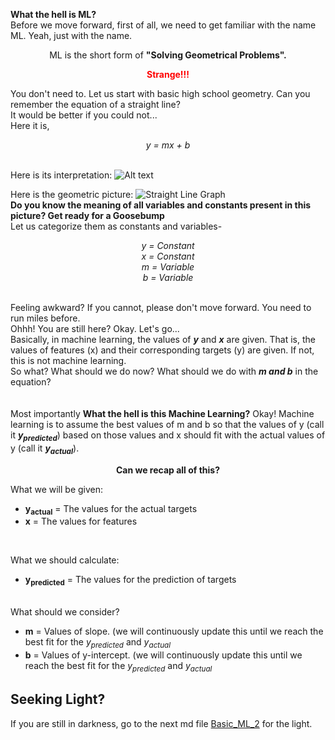**What the hell is ML?**<br>
Before we move forward, first of all, we need to get familiar with the name ML. Yeah, just with the name. 
<br>
<p align='center'>ML is the short form of <b>"Solving Geometrical Problems".</p></b>

<b><font color='red'><p align='center'>Strange!!!</p></font></b>
  
You don't need to.
Let us start with basic high school geometry.
Can you remember the equation of a straight line? 
<br>
It would be better if you could not...
<br>
Here it is,
<i><p align='center'>y = mx + b</p></i>
<br>
Here is its interpretation:
![Alt text](https://github.com/Nasim-Ahmed71/Deep-Learning-Easy-Learn/blob/main/Introduction%20to%20ML/Images/Straight_line.png?raw=true)

Here is the geometric picture:
![Straight Line Graph](https://github.com/Nasim-Ahmed71/Deep-Learning-Easy-Learn/blob/main/Introduction%20to%20ML/Images/Straight_line1.png?raw=true)
<br>
<b>Do you know the meaning of all variables and constants present in this picture? Get ready for a Goosebump</b>
<br>
Let us categorize them as constants and variables-
<p align='center'><i>y = Constant</i><br>
<i>x = Constant</i><br>
<i>m = Variable</i><br>
<i>b = Variable</i><br></p>
<br>
Feeling awkward? If you cannot, please don't move forward. You need to run miles before.
<br>Ohhh! You are still here? Okay. Let's go...<br>
Basically, in machine learning, the values of <b><i>y</i></b> and <b><i>x</i></b> are given. That is, the values of features (x) and their corresponding targets (y) are given. If not, this is not machine learning.
<br>
So what? What should we do now? What should we do with <b><i>m and b</i></b> in the equation?<br>
<br>
<br>Most importantly <b>What the hell is this Machine Learning?</b>
Okay! Machine learning is to assume the best values of m and b so that the values of y (call it <b><i>y<sub>predicted</sub></i></b>) based on those values and x should fit with the actual values of y (call it <b><i>y<sub>actual</sub></i></b>).

<b><p align='center'>Can we recap all of this?</p></b>
What we will be given:
<br>
<ul>
  <li>
    <b>y<sub>actual</sub></b> = The values for the actual targets
  </li>
  <li>
    <b>x</b> = The values for features
  </li>
</ul>
<br>

What we should calculate:
<br>
<ul>
  <li>
    <b>y<sub>predicted</sub></b> = The values for the prediction of targets
  </li>
</ul>

<br>
What should we consider?
<ul>
  <li>
    <b>m</b> = Values of slope. (we will continuously update this until we reach the best fit for the <i>y<sub>predicted</sub></i> and <i>y<sub>actual</sub></i>
  </li>
  <li>
    <b>b</b> = Values of y-intercept. (we will continuously update this until we reach the best fit for the <i>y<sub>predicted</sub></i> and <i>y<sub>actual</sub></i>
  
  </li>
</ul>

## Seeking Light?

If you are still in darkness, go to the next md file [Basic_ML_2](https://github.com/Nasim-Ahmed71/Deep-Learning-Easy-Learn/blob/main/Introduction%20to%20ML/Basic_ML_2.md) for the light.
